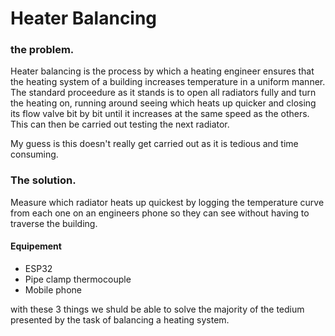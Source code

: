 # Heater Balancing

### the problem.
Heater balancing is the process by which a heating engineer ensures that the heating system of a building increases temperature in a uniform manner. The standard proceedure as it stands is to open all radiators fully and turn the heating on, running around seeing which heats up quicker and closing its flow valve bit by bit until it increases at the same speed as the others. This can then be carried out testing the next radiator.

My guess is this doesn't really get carried out as it is tedious and time consuming.

### The solution.
Measure which radiator heats up quickest by logging the temperature curve from each one on an engineers phone so they can see without having to traverse the building.

#### Equipement
 - ESP32
 - Pipe clamp thermocouple
 - Mobile phone

with these 3 things we shuld be able to solve the majority of the tedium presented by the task of balancing a heating system.